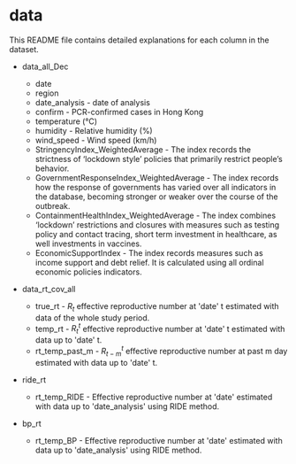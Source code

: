 
# data
This README file contains detailed explanations for each column in the dataset.

* data_all_Dec 
  - date
  - region
  - date_analysis - date of analysis
  - confirm - PCR-confirmed cases in Hong Kong
  - temperature (°C)
  - humidity - Relative humidity (%)
  - wind_speed - Wind speed (km/h)
  - StringencyIndex_WeightedAverage - The index records the strictness of ‘lockdown style’ policies that primarily restrict people’s behavior. 
  - GovernmentResponseIndex_WeightedAverage - The index records how the response of governments has varied over all indicators in the database, becoming stronger or weaker over the course of the outbreak.
  - ContainmentHealthIndex_WeightedAverage - The index combines ‘lockdown’ restrictions and closures with measures such as testing policy and contact tracing, short term investment in healthcare, as well investments in vaccines. 
  - EconomicSupportIndex - The index records measures such as income support and debt relief. It is calculated using all ordinal economic policies indicators. 
  

* data_rt_cov_all 
  - true_rt - $R_t$ effective reproductive number at 'date' t estimated with data of the whole study period.
  - temp_rt - $R_t^t$ effective reproductive number at 'date' t estimated with data up to 'date' t.
  - rt_temp_past_m - $R_{t-m}^{t}$ effective reproductive number at past m day estimated with data up to 'date' t. 

* ride_rt
  - rt_temp_RIDE - Effective reproductive number at 'date' estimated with data up to 'date_analysis' using RIDE method.
  
* bp_rt
  - rt_temp_BP - Effective reproductive number at 'date' estimated with data up to 'date_analysis' using RIDE method.
